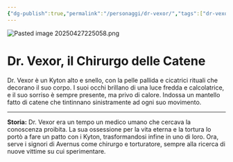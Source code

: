 ```yaml
---
{"dg-publish":true,"permalink":"/personaggi/dr-vexor/","tags":["dr-vexor"],"noteIcon":""}
---
```


![Pasted image 20250427225058.png](/img/user/Immagini/Pasted%20image%2020250427225058.png)
# Dr. Vexor, il Chirurgo delle Catene

Dr. Vexor è un Kyton alto e snello, con la pelle pallida e cicatrici rituali che decorano il suo corpo. I suoi occhi brillano di una luce fredda e calcolatrice, e il suo sorriso è sempre presente, ma privo di calore. Indossa un mantello fatto di catene che tintinnano sinistramente ad ogni suo movimento.

---

**Storia:** Dr. Vexor era un tempo un medico umano che cercava la conoscenza proibita. La sua ossessione per la vita eterna e la tortura lo portò a fare un patto con i Kyton, trasformandosi infine in uno di loro. Ora, serve i signori di Avernus come chirurgo e torturatore, sempre alla ricerca di nuove vittime su cui sperimentare. 